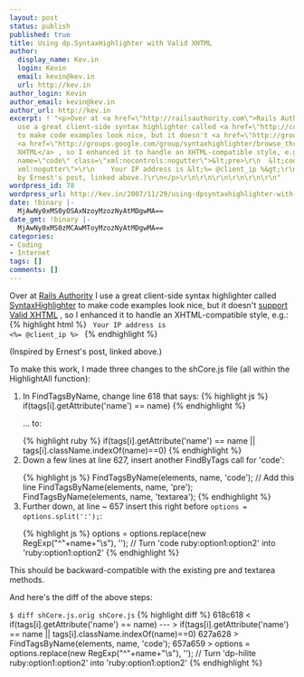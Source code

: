 ```yaml
---
layout: post
status: publish
published: true
title: Using dp.SyntaxHighlighter with Valid XHTML
author:
  display_name: Kev.in
  login: Kevin
  email: kevin@kev.in
  url: http://kev.in
author_login: Kevin
author_email: kevin@kev.in
author_url: http://kev.in
excerpt: ! "<p>Over at <a href=\"http://railsauthority.com\">Rails Authority</a> I
  use a great client-side syntax highlighter called <a href=\"http://code.google.com/p/syntaxhighlighter/\">SyntaxHighlighter</a>
  to make code examples look nice, but it doesn't <a href=\"http://groups.google.com/group/syntaxhighlighter/browse_thread/thread/e6dac1c90d8faaa1/df95d0e0c7d63ca9\">support</a>
  <a href=\"http://groups.google.com/group/syntaxhighlighter/browse_thread/thread/a8a8edd03b905020/2ac5b2ad8cf3f7ee\">Valid
  XHTML</a> , so I enhanced it to handle an XHTML-compatible style, e.g.:\r\n<pre
  name=\"code\" class=\"xml:nocontrols:nogutter\">&lt;pre>\r\n  &lt;code class=\"code
  xml:nogutter\">\r\n    Your IP address is &lt;%= @client_ip %&gt;\r\n  &lt;/code>\r\n&lt;/pre></pre>\r\n(Inspired
  by Ernest's post, linked above.)\r\n</p>\r\n\r\n\r\n\r\n\r\n\r\n"
wordpress_id: 78
wordpress_url: http://kev.in/2007/11/29/using-dpsyntaxhighlighter-with-valid-xhtml/
date: !binary |-
  MjAwNy0xMS0yOSAxNzoyMzozNyAtMDgwMA==
date_gmt: !binary |-
  MjAwNy0xMS0zMCAwMToyMzozNyAtMDgwMA==
categories:
- Coding
- Internet
tags: []
comments: []
---
```


Over at [Rails Authority][railsauthority] I use a great client-side syntax highlighter called <a href="http://code.google.com/p/syntaxhighlighter/">SyntaxHighlighter</a> to make code examples look nice, but it doesn't <a href="http://groups.google.com/group/syntaxhighlighter/browse_thread/thread/e6dac1c90d8faaa1/df95d0e0c7d63ca9">support</a> <a href="http://groups.google.com/group/syntaxhighlighter/browse_thread/thread/a8a8edd03b905020/2ac5b2ad8cf3f7ee">Valid XHTML</a> , so I enhanced it to handle an XHTML-compatible style, e.g.:
{% highlight html %}
  <code class="code xml:nogutter">
    Your IP address is <%= @client_ip %>
  </code>
{% endhighlight %}
<p>(Inspired by Ernest's post, linked above.)</p>
<p><a id="more"></a><a id="more-78"></a></p>
<p>To make this work, I made three changes to the shCore.js file (all within the HighlightAll function):</p>
<ol>
<li> In FindTagsByName, change line 618 that says:
{% highlight js %}
  if(tags[i].getAttribute('name') == name)
{% endhighlight %}
<p>... to:</p>
{% highlight ruby %}
 if(tags[i].getAttribute('name') == name || tags[i].className.indexOf(name)==0)
 {% endhighlight %}
</li>
<li>
Down a few lines at line 627, insert another FindByTags call for 'code':</p>
{% highlight js %}
  FindTagsByName(elements, name, 'code'); // Add this line
  FindTagsByName(elements, name, 'pre');
  FindTagsByName(elements, name, 'textarea');
{% endhighlight %}
</li>
<li>
Further down, at line ~ 657 insert this right before <code>options = options.split(':');</code>:</p>
{% highlight js %}
  options = options.replace(new RegExp("^"+name+"\s"), ''); // Turn 'code ruby:option1:option2' into 'ruby:option1:option2'
{% endhighlight %}
</li>
</ol>
<p>This should be backward-compatible with the existing pre and textarea methods.</p>
<p>And here's the diff of the above steps:</p>
<code>$ diff shCore.js.orig shCore.js</code>
{% highlight diff %}
618c618
<                       if(tags[i].getAttribute('name') == name)
---
>                       if(tags[i].getAttribute('name') == name || tags[i].className.indexOf(name)==0)
627a628
>       FindTagsByName(elements, name, 'code');
657a659
>               options = options.replace(new RegExp("^"+name+"\s"), ''); // Turn 'dp-hilite ruby:option1:option2' into 'ruby:option1:option2'
{% endhighlight %}

[railsauthority]:  http://railsauthority.com
